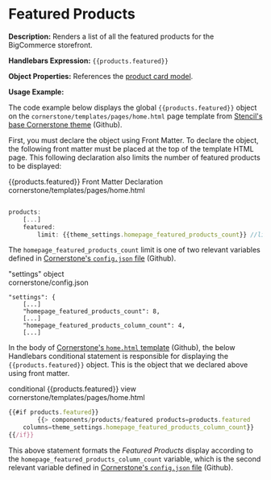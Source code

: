 <h1>Featured Products</h1>

<b>Description:</b> Renders a list of all the featured products for the BigCommerce storefront.

<b>Handlebars Expression:</b> `{{products.featured}}`

<b>Object Properties:</b> References the [product card model](/stencil-docs/stencil-object-model-reference/stencil-objects/common-objects/common-product-card-model).

<b> Usage Example: </b>

The code example below displays the global `{{products.featured}}` object on the `cornerstone/templates/pages/home.html` page template from [Stencil's base Cornerstone theme](https://github.com/bigcommerce/cornerstone/blob/master/templates/pages/home.html#L5) (Github).

First, you must declare the object using Front Matter. To declare the object, the following front matter must be placed at the top of the template HTML page. This following declaration also limits the number of featured products to be displayed:

<div class="HubBlock-header">
    <div class="HubBlock-header-title flex items-center">
        <div class="HubBlock-header-name">{{products.featured}} Front Matter Declaration</div>
    </div><div class="HubBlock-header-subtitle">cornerstone/templates/pages/home.html</div>
</div>

<!--
title: "{{products.featured}} Front Matter Declaration"
subtitle: "cornerstone/templates/pages/home.html"
lineNumbers: true
-->

```js

products:
    [...]
    featured:
        limit: {{theme_settings.homepage_featured_products_count}} //limits the number of featured products to be displayed

```

The `homepage_featured_products_count` limit is one of two relevant variables defined in [Cornerstone's `config.json` file](https://github.com/bigcommerce/cornerstone/blob/master/config.json#L45) (Github).



<div class="HubBlock-header">
    <div class="HubBlock-header-title flex items-center">
        <div class="HubBlock-header-name">"settings" object</div>
    </div><div class="HubBlock-header-subtitle">cornerstone/config.json</div>
</div>

<!--
title: ""settings" object"
subtitle: "cornerstone/config.json"
lineNumbers: true
-->

```
"settings": {
    [...]
    "homepage_featured_products_count": 8,
    [...]
    "homepage_featured_products_column_count": 4,
    [...]    
```

In the body of [Cornerstone's `home.html` template](https://github.com/bigcommerce/cornerstone/blob/master/templates/pages/home.html#L27) (Github), the below Handlebars conditional statement is responsible for displaying the `{{products.featured}}` object. This is the object that we declared above using front matter.

<div class="HubBlock-header">
    <div class="HubBlock-header-title flex items-center">
        <div class="HubBlock-header-name">conditional {{products.featured}} view</div>
    </div><div class="HubBlock-header-subtitle">cornerstone/templates/pages/home.html</div>
</div>

<!--
title: "conditional {{products.featured}} view"
subtitle: "cornerstone/templates/pages/home.html"
lineNumbers: true
-->

```js
{{#if products.featured}}
		{{> components/products/featured products=products.featured 
    columns=theme_settings.homepage_featured_products_column_count}}
{{/if}}

```

This above statement formats the _Featured Products_ display according to the `homepage_featured_products_column_count` variable, which is the second relevant variable defined in [Cornerstone's `config.json` file](https://github.com/bigcommerce/cornerstone/blob/master/config.json#L53) (Github).

